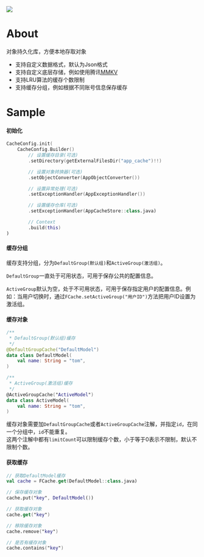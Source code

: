 [![](https://jitpack.io/v/zj565061763/cache.svg)](https://jitpack.io/#zj565061763/cache)

# About

对象持久化库，方便本地存取对象

* 支持自定义数据格式，默认为Json格式
* 支持自定义底层存储，例如使用腾讯[MMKV](https://github.com/Tencent/MMKV)
* 支持LRU算法的缓存个数限制
* 支持缓存分组，例如根据不同账号信息保存缓存

# Sample

#### 初始化

```kotlin
CacheConfig.init(
    CacheConfig.Builder()
        // 设置缓存目录(可选)
        .setDirectory(getExternalFilesDir("app_cache")!!)

        // 设置对象转换器(可选)
        .setObjectConverter(AppObjectConverter())

        // 设置异常处理(可选)
        .setExceptionHandler(AppExceptionHandler())

        // 设置缓存仓库(可选)
        .setExceptionHandler(AppCacheStore::class.java)

        // Context
        .build(this)
)
```

#### 缓存分组

缓存支持分组，分为`DefaultGroup(默认组)`和`ActiveGroup(激活组)`。

`DefaultGroup`一直处于可用状态，可用于保存公共的配置信息。

`ActiveGroup`默认为空，处于不可用状态，可用于保存指定用户的配置信息。例如：当用户切换时，通过`FCache.setActiveGroup("用户ID")`方法把用户ID设置为激活组。

#### 缓存对象

```kotlin
/**
 * DefaultGroup(默认组)缓存
 */
@DefaultGroupCache("DefaultModel")
data class DefaultModel(
    val name: String = "tom",
)

/**
 * ActiveGroup(激活组)缓存
 */
@ActiveGroupCache("ActiveModel")
data class ActiveModel(
    val name: String = "tom",
)
```

缓存对象需要加`DefaultGroupCache`或者`ActiveGroupCache`注解，并指定`id`，在同一个分组中，`id`不能重复。<br>
这两个注解中都有`limitCount`可以限制缓存个数，小于等于0表示不限制，默认不限制个数。

#### 获取缓存

```kotlin
// 获取DefaultModel缓存
val cache = FCache.get(DefaultModel::class.java)

// 保存缓存对象
cache.put("key", DefaultModel())

// 获取缓存对象
cache.get("key")

// 移除缓存对象
cache.remove("key")

// 是否有缓存对象
cache.contains("key")
```